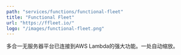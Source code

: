 ```yaml
---
path: "services/functions/functional-fleet"
title: "Functional Fleet"
url: "https://ffleet.io/"
logo: "/images/functional-fleet.png"
---
```


多合一无服务器平台已连接到AWS Lambda的强大功能。一处自动缩放。
